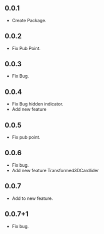 ## 0.0.1

* Create Package.

## 0.0.2

* Fix Pub Point.

## 0.0.3

* Fix Bug.

## 0.0.4

* Fix Bug hidden indicator.
* Add new feature

## 0.0.5

* Fix pub point.

## 0.0.6

* Fix bug.
* Add new feature Transformed3DCardlider

## 0.0.7

* Add to new feature.

## 0.0.7+1

* Fix bug.